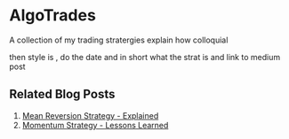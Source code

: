 # AlgoTrades
A collection of my trading stratergies
explain how colloquial 

then style is , do the date and in short what the strat is and link to medium post 
## Related Blog Posts
1. [Mean Reversion Strategy - Explained](https://medium.com/link-to-article)
2. [Momentum Strategy - Lessons Learned](https://medium.com/link-to-article)
